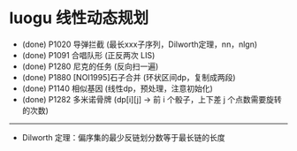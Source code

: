 # luogu 线性动态规划

* (done) P1020 导弹拦截 (最长xxx子序列，Dilworth定理，nn，nlgn)
* (done) P1091 合唱队形 (正反两次 LIS)
* (done) P1280 尼克的任务 (反向扫一遍)
* (done) P1880 [NOI1995]石子合并 (环状区间dp，复制成两段)
* (done) P1140 相似基因 (线性dp，预处理，注意初始化)
* (done) P1282 多米诺骨牌 (dp[i][j] -> 前 i 个骰子，上下差 j 个点数需要旋转的次数)

---

* Dilworth 定理：偏序集的最少反链划分数等于最长链的长度